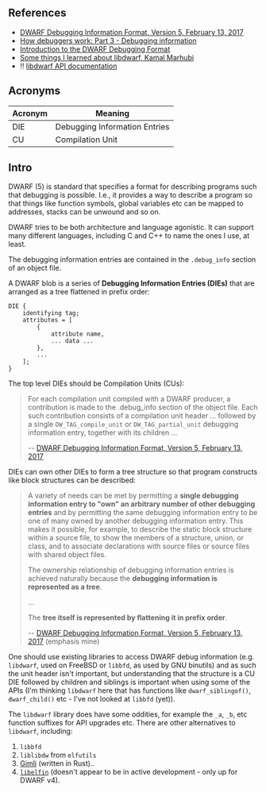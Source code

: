 ## References
* [DWARF Debugging Information Format, Version 5, February 13, 2017](https://dwarfstd.org/doc/DWARF5.pdf)
* [How debuggers work: Part 3 - Debugging information](https://eli.thegreenplace.net/2011/02/07/how-debuggers-work-part-3-debugging-information)
* [Introduction to the DWARF Debugging Format](https://dwarfstd.org/doc/Debugging%20using%20DWARF-2012.pdf)
* [Some things I learned about libdwarf, Kamal Marhubi](https://kamalmarhubi.com/blog/2016/07/25/some-things-i-learned-about-libdwarf/)
* !! [libdwarf API documentation](https://www.prevanders.net/libdwarfdoc/index.html)

## Acronyms
| Acronym | Meaning |
|---------|---------|
| DIE     | Debugging Information Entries |
| CU      | Compilation Unit |



## Intro

DWARF (5) is standard that specifies a format for describing programs such that debugging is possible. I.e., it provides a way to describe a program so that things like function symbols, global variables etc can be mapped to addresses, stacks can be unwound and so on.

DWARF tries to be both architecture and language agonistic. It can support many different languages, including C and C++ to name the ones I use, at least.

The debugging information entries are contained in the `.debug_info` section of an object file.

A DWARF blob is a series of **Debugging Information Entries (DIEs)** that are arranged as a tree flattened in prefix order:

```
DIE {
    identifying tag;
    attributes = [
        {
            attribute name,
            ... data ...
        },
        ...
    ];
}
```

The top level DIEs should be Compilation Units (CUs):

> For each compilation unit compiled with a DWARF producer, a contribution is
> made to the .debug_info section of the object file. Each such contribution
> consists of a compilation unit header ... followed by a single `DW_TAG_compile_unit`
> or `DW_TAG_partial_unit` debugging information entry, together with its children ...
>
> -- [DWARF Debugging Information Format, Version 5, February 13, 2017](https://dwarfstd.org/doc/DWARF5.pdf)

DIEs can own other DIEs to form a tree structure so that program constructs like block structures
can be described:

> A variety of needs can be met by permitting a **single debugging information entry to
> "own" an arbitrary number of other debugging entries** and by permitting the same
> debugging information entry to be one of many owned by another debugging information
> entry. This makes it possible, for example, to describe the static block structure within a
> source file, to show the members of a structure, union, or class, and to associate
> declarations with source files or source files with shared object files.
>
> The ownership relationship of debugging information entries is achieved
> naturally because the **debugging information is represented as a tree**.
>
> ...
>
> The **tree itself is represented by flattening it in prefix order**.
>
> -- [DWARF Debugging Information Format, Version 5, February 13, 2017](https://dwarfstd.org/doc/DWARF5.pdf) (emphasis mine)

One should use existing libraries to access DWARF debug information (e.g. `libdwarf`, used on FreeBSD or `libbfd`, as used by GNU binutils) and as such the unit header isn't important, but understanding that the structure is a CU DIE followed by children and siblings is important when using some of the APIs (I'm thinking `libdwarf` here that has functions like `dwarf_siblingof()`, `dwarf_child()` etc - I've not looked at `libbfd` (yet)).

The `libdwarf` library does have some oddities, for example the `_a`, `_b`, etc function suffixes for API upgrades etc.
There are other alternatives to `libdwarf`, including:

1. `libbfd`
2. `liblibdw` from `elfutils`
3. [Gimli](https://users.rust-lang.org/t/gimli-a-blazing-fast-parser-for-dwarf-debugging-information/7348) (written in Rust)..
4. [`libelfin`](https://github.com/aclements/libelfin) (doesn't appear to be in active development - only up for DWARF v4).

